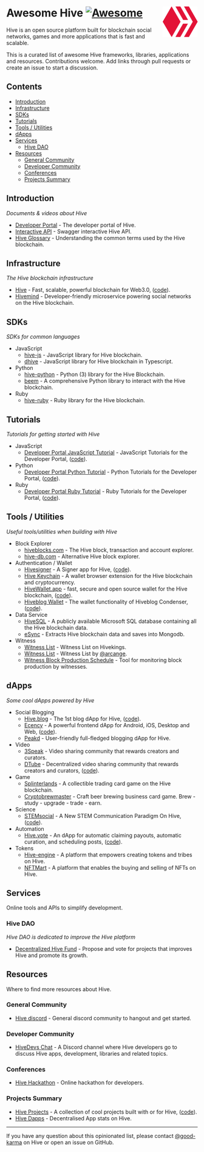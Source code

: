 
# Awesome Hive [![Awesome](https://awesome.re/badge.svg)](https://awesome.re)[<img src="hive@185x160.png" alt="Hive Logo" align="right" height="80">](https://hive.io)

Hive is an open source platform built for blockchain social networks, games and more applications that is fast and scalable.

This is a curated list of awesome Hive frameworks, libraries, applications and resources. Contributions welcome. Add links through pull requests or create an issue to start a discussion.

## Contents
- [Introduction](#introduction)
- [Infrastructure](#infrastructure)
- [SDKs](#sdks)
- [Tutorials](#tutorials)
- [Tools / Utilities](#tools--utilities)
- [dApps](#dapps)
- [Services](#services)
  - [Hive DAO](#hive-dao)
- [Resources](#resources)
  - [General Community](#general-community)
  - [Developer Community](#developer-community)
  - [Conferences](#conferences)
  - [Projects Summary](#projects-summary)

## Introduction

*Documents & videos about Hive*

- [Developer Portal](https://developers.hive.io/) - The developer portal of Hive.
- [Interactive API](https://hive.hivesigner.com/) - Swagger interactive Hive API.
- [Hive Glossary](https://developers.hive.io/glossary/#glossary-chain-basics) - Understanding the common terms used by the Hive blockchain.

## Infrastructure

*The Hive blockchain infrastructure*

- [Hive](https://hive.io/eco) - Fast, scalable, powerful blockchain for Web3.0, ([code](https://gitlab.syncad.com/hive/hive)).
- [Hivemind](https://gitlab.syncad.com/hive/hivemind) - Developer-friendly microservice powering social networks on the Hive blockchain.

## SDKs

*SDKs for common languages*

- JavaScript
  - [hive-js](https://www.npmjs.com/package/@hiveio/hive-js) - JavaScript library for Hive blockchain.
  - [dhive](https://www.npmjs.com/package/@hiveio/dhive) - JavaScript library for Hive blockchain in Typescript.
- Python
  - [hive-python](https://gitlab.syncad.com/hive/hive-python) - Python (3) library for the Hive Blockchain.
  - [beem](https://github.com/holgern/beem) - A comprehensive Python library to interact with the Hive blockchain.
- Ruby
  - [hive-ruby](https://gitlab.syncad.com/hive/hive-ruby) - Ruby library for the Hive blockchain.

## Tutorials

*Tutorials for getting started with Hive*

- JavaScript
  - [Developer Portal JavaScript Tutorial](https://developers.hive.io/tutorials/?js/#tutorials-javascript) - JavaScript Tutorials for the Developer Portal, ([code](https://gitlab.syncad.com/hive/devportal/-/tree/develop/tutorials/javascript)).
- Python
  - [Developer Portal Python Tutorial](https://developers.hive.io/tutorials/?py/#tutorials-python) - Python Tutorials for the Developer Portal, ([code](https://gitlab.syncad.com/hive/devportal/-/tree/develop/tutorials/python)).
- Ruby
  - [Developer Portal Ruby Tutorial](https://developers.hive.io/tutorials/?rb/#tutorials-ruby) - Ruby Tutorials for the Developer Portal, ([code](https://gitlab.syncad.com/hive/devportal/-/tree/develop/tutorials/ruby)).


## Tools / Utilities

*Useful tools/utilities when building with Hive*

- Block Explorer
  - [hiveblocks.com](http://hiveblocks.com) - The Hive block, transaction and account explorer.
  - [hive-db.com](https://hive-db.com/) - Alternative Hive block explorer.
- Authentication / Wallet
  - [Hivesigner](https://hivesigner.com) - A Signer app for Hive, ([code](https://github.com/ledgerconnect/hivesigner)).
  - [Hive Keychain](https://github.com/stoodkev/hive-keychain) - A wallet browser extension for the Hive blockchain and cryptocurrency.
  - [HiveWallet.app](https://hivewallet.app/) - fast, secure and open source wallet for the Hive blockchain, ([code](https://github.com/roelandp/hivewallet)).
  - [Hiveblog Wallet](https://wallet.hive.blog) - The wallet functionality of Hiveblog Condenser, ([code](https://gitlab.syncad.com/hive/wallet)).
- Data Service
  - [HiveSQL](https://hivesql.io/) - A publicly available Microsoft SQL database containing all the Hive blockchain data.
  - [eSync](https://github.com/eSteemApp/esync) - Extracts Hive blockchain data and saves into Mongodb.
- Witness
  - [Witness List](https://hivekings.com/witnesses) - Witness List on Hivekings.
  - [Witness List](https://hive.arcange.eu/witnesses/) - Witness List by [@arcange](https://hive.blog/@arcange).
  - [Witness Block Production Schedule](https://hive.arcange.eu/schedule/) - Tool for monitoring block production by witnesses.

## dApps

*Some cool dApps powered by Hive*

- Social Blogging
  - [Hive.blog](https://hive.blog) - The 1st blog dApp for Hive, ([code](https://gitlab.syncad.com/hive/condenser)).
  - [Ecency](https://ecency.com/) - A powerful frontend dApp for Android, iOS, Desktop and Web, ([code](https://github.com/ecency)).
  - [Peakd](https://peakd.com) - User-friendly full-fledged blogging dApp for Hive.
- Video
  - [3Speak](https://3speak.online/) - Video sharing community that rewards creators and curators.
  - [DTube](https://d.tube/) - Decentralized video sharing community that rewards creators and curators, ([code](https://github.com/dtube)).
- Game
  - [Splinterlands](https://splinterlands.com/) - A collectible trading card game on the Hive blockchain.
  - [Cryptobrewmaster](https://www.cryptobrewmaster.io/) - Craft beer brewing business card game. Brew - study - upgrade - trade - earn.
- Science
  - [STEMsocial](https://stem.openhive.network/) - A New STEM Communication Paradigm On Hive, ([code](https://github.com/BFuks/STEMsocial)).
- Automation
  - [Hive.vote](https://hive.vote) - An dApp for automatic claiming payouts, automatic curation, and scheduling posts, ([code](https://github.com/mahdiyari/steemauto)).
- Tokens
  - [Hive-engine](https://hive-engine.com/) - A platform that empowers creating tokens and tribes on Hive.
  - [NFTMart](https://nftm.art) - A platform that enables the buying and selling of NFTs on Hive.

## Services

Online tools and APIs to simplify development.

### Hive DAO

*Hive DAO is dedicated to improve the Hive platform*

- [Decentralized Hive Fund](https://developers.hive.io/services/#services-dhf) - Propose and vote for projects that improves Hive and promote its growth.

## Resources

Where to find more resources about Hive.

### General Community

- [Hive discord](https://discord.gg/mfufwsw56Q) - General discord community to hangout and get started.

### Developer Community

- [HiveDevs Chat](https://discord.gg/4mn5S9t) - A Discord channel where Hive developers go to discuss Hive apps, development, libraries and related topics.

### Conferences

- [Hive Hackathon](https://hivehackathon.com/) - Online hackathon for developers.

### Projects Summary

- [Hive Projects](https://hiveprojects.io/) - A collection of cool projects built with or for Hive, ([code](https://github.com/wise-team/hiveprojects.io)).
- [Hive Dapps](https://hivedapps.com) - Decentralised App stats on Hive.

---

If you have any question about this opinionated list, please contact [@good-karma](https://ecency.com/@good-karma) on Hive or open an issue on GitHub.
